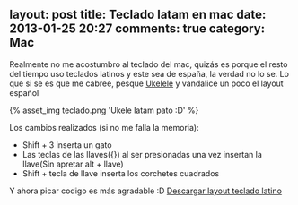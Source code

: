 layout: post
title: Teclado latam en mac
date: 2013-01-25 20:27
comments: true
category: Mac
---
Realmente no me acostumbro al teclado del mac, quizás es porque el resto del tiempo uso teclados latinos y este sea de españa, la verdad no lo se.
Lo que si se es que me cabree, pesque [Ukelele](http://scripts.sil.org/cms/scripts/page.php?site_id=nrsi&id=ukelele "Ukelele") y vandalice un poco el layout español

{% asset_img teclado.png 'Ukele latam pato :D' %}

Los cambios realizados (si no me falla la memoria):

* Shift + 3 inserta un gato
* Las teclas de las llaves({}) al ser presionadas una vez insertan la llave(Sin apretar alt + llave)
* Shift + tecla de llave inserta los corchetes cuadrados

Y ahora picar codigo es más agradable :D
[Descargar layout teclado latino](http://cl.ly/0r1O2e3s3K30)
